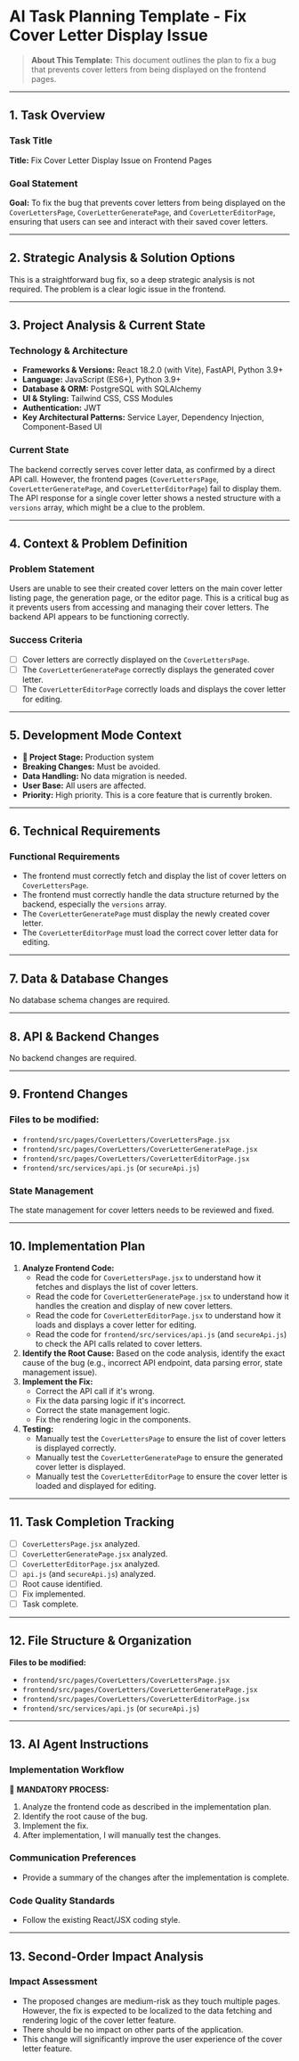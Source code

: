 # AI Task Planning Template - Fix Cover Letter Display Issue

> **About This Template:** This document outlines the plan to fix a bug that prevents cover letters from being displayed on the frontend pages.

---

## 1. Task Overview

### Task Title
**Title:** Fix Cover Letter Display Issue on Frontend Pages

### Goal Statement
**Goal:** To fix the bug that prevents cover letters from being displayed on the `CoverLettersPage`, `CoverLetterGeneratePage`, and `CoverLetterEditorPage`, ensuring that users can see and interact with their saved cover letters.

---
## 2. Strategic Analysis & Solution Options

This is a straightforward bug fix, so a deep strategic analysis is not required. The problem is a clear logic issue in the frontend.

---

## 3. Project Analysis & Current State

### Technology & Architecture
- **Frameworks & Versions:** React 18.2.0 (with Vite), FastAPI, Python 3.9+
- **Language:** JavaScript (ES6+), Python 3.9+
- **Database & ORM:** PostgreSQL with SQLAlchemy
- **UI & Styling:** Tailwind CSS, CSS Modules
- **Authentication:** JWT
- **Key Architectural Patterns:** Service Layer, Dependency Injection, Component-Based UI

### Current State
The backend correctly serves cover letter data, as confirmed by a direct API call. However, the frontend pages (`CoverLettersPage`, `CoverLetterGeneratePage`, and `CoverLetterEditorPage`) fail to display them. The API response for a single cover letter shows a nested structure with a `versions` array, which might be a clue to the problem.

---
## 4. Context & Problem Definition

### Problem Statement
Users are unable to see their created cover letters on the main cover letter listing page, the generation page, or the editor page. This is a critical bug as it prevents users from accessing and managing their cover letters. The backend API appears to be functioning correctly.

### Success Criteria
- [ ] Cover letters are correctly displayed on the `CoverLettersPage`.
- [ ] The `CoverLetterGeneratePage` correctly displays the generated cover letter.
- [ ] The `CoverLetterEditorPage` correctly loads and displays the cover letter for editing.

---

## 5. Development Mode Context

- **🚨 Project Stage:** Production system
- **Breaking Changes:** Must be avoided.
- **Data Handling:** No data migration is needed.
- **User Base:** All users are affected.
- **Priority:** High priority. This is a core feature that is currently broken.

---

## 6. Technical Requirements

### Functional Requirements
- The frontend must correctly fetch and display the list of cover letters on `CoverLettersPage`.
- The frontend must correctly handle the data structure returned by the backend, especially the `versions` array.
- The `CoverLetterGeneratePage` must display the newly created cover letter.
- The `CoverLetterEditorPage` must load the correct cover letter data for editing.

---

## 7. Data & Database Changes

No database schema changes are required.

---

## 8. API & Backend Changes

No backend changes are required.

---

## 9. Frontend Changes

### Files to be modified:
- `frontend/src/pages/CoverLetters/CoverLettersPage.jsx`
- `frontend/src/pages/CoverLetters/CoverLetterGeneratePage.jsx`
- `frontend/src/pages/CoverLetters/CoverLetterEditorPage.jsx`
- `frontend/src/services/api.js` (or `secureApi.js`)

### State Management
The state management for cover letters needs to be reviewed and fixed.

---

## 10. Implementation Plan

1.  **Analyze Frontend Code:**
    *   Read the code for `CoverLettersPage.jsx` to understand how it fetches and displays the list of cover letters.
    *   Read the code for `CoverLetterGeneratePage.jsx` to understand how it handles the creation and display of new cover letters.
    *   Read the code for `CoverLetterEditorPage.jsx` to understand how it loads and displays a cover letter for editing.
    *   Read the code for `frontend/src/services/api.js` (and `secureApi.js`) to check the API calls related to cover letters.
2.  **Identify the Root Cause:** Based on the code analysis, identify the exact cause of the bug (e.g., incorrect API endpoint, data parsing error, state management issue).
3.  **Implement the Fix:**
    *   Correct the API call if it's wrong.
    *   Fix the data parsing logic if it's incorrect.
    *   Correct the state management logic.
    *   Fix the rendering logic in the components.
4.  **Testing:**
    *   Manually test the `CoverLettersPage` to ensure the list of cover letters is displayed correctly.
    *   Manually test the `CoverLetterGeneratePage` to ensure the generated cover letter is displayed.
    *   Manually test the `CoverLetterEditorPage` to ensure the cover letter is loaded and displayed for editing.

---

## 11. Task Completion Tracking

- [ ] `CoverLettersPage.jsx` analyzed.
- [ ] `CoverLetterGeneratePage.jsx` analyzed.
- [ ] `CoverLetterEditorPage.jsx` analyzed.
- [ ] `api.js` (and `secureApi.js`) analyzed.
- [ ] Root cause identified.
- [ ] Fix implemented.
- [ ] Task complete.

---

## 12. File Structure & Organization

**Files to be modified:**
- `frontend/src/pages/CoverLetters/CoverLettersPage.jsx`
- `frontend/src/pages/CoverLetters/CoverLetterGeneratePage.jsx`
- `frontend/src/pages/CoverLetters/CoverLetterEditorPage.jsx`
- `frontend/src/services/api.js` (or `secureApi.js`)

---

## 13. AI Agent Instructions

### Implementation Workflow
🎯 **MANDATORY PROCESS:**
1.  Analyze the frontend code as described in the implementation plan.
2.  Identify the root cause of the bug.
3.  Implement the fix.
4.  After implementation, I will manually test the changes.

### Communication Preferences
- Provide a summary of the changes after the implementation is complete.

### Code Quality Standards
- Follow the existing React/JSX coding style.

---

## 13. Second-Order Impact Analysis

### Impact Assessment
- The proposed changes are medium-risk as they touch multiple pages. However, the fix is expected to be localized to the data fetching and rendering logic of the cover letter feature.
- There should be no impact on other parts of the application.
- This change will significantly improve the user experience of the cover letter feature.
